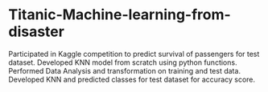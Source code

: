 # Titanic-Machine-learning-from-disaster

Participated in Kaggle competition to predict survival of passengers for test dataset. Developed KNN model from scratch using python functions. 
Performed Data Analysis and transformation on training and test data. Developed KNN and predicted classes for test dataset for accuracy score.
